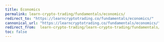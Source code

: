 ```yaml
---
title: Economics
permalink: learn-crypto-trading/fundamentals/economics/
redirect_to: "https://learncryptotrading.co/fundamentals/economics/"
cannonical_url: "https://learncryptotrading.co/fundamentals/economics/"
redirect_from:  learn-crypto-trading/learn-crypto-trading/fundamentals/economics
toc: false
---
```

